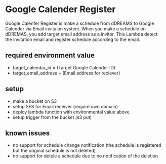 # Google Calender Register
Google Calenfer Register is make a schedule from dDREAMS to Google Calender via Email invitaion system. When you make a schedule on dDREMAS, you add target email address as a invitor. This Lambda detect the invitation email and register schedule according to the email.

## required environment value
* target_calendar_id = (Target Google Calender ID)
* target_email_address = (Email address for reciever)

## setup
* make a bucket on S3
* setup SES for Email receiver (require own domain)
* deploy lambda function with environmental value above
* setup trigger from the bucket (s3 put)

## known issues
* no support for schedule change notification (the schedule is registered but the original schedule is not deleted)
* no support for detele a schedule due to no notification of the deletion
